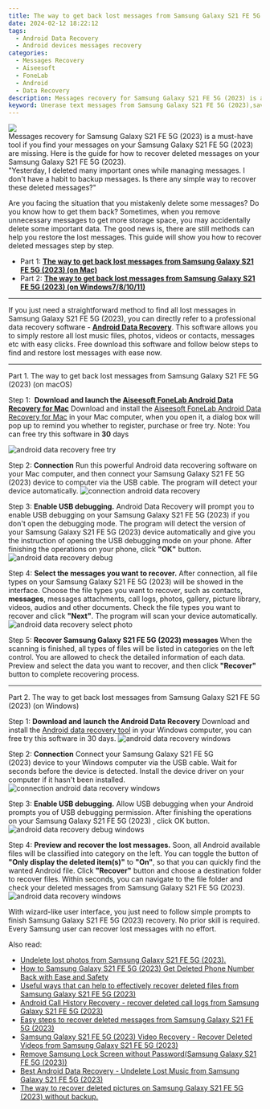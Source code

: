 ```yaml
---
title: The way to get back lost messages from Samsung Galaxy S21 FE 5G (2023)
date: 2024-02-12 18:22:12
tags: 
  - Android Data Recovery
  - Android devices messages recovery
categories: 
  - Messages Recovery
  - Aiseesoft
  - FoneLab
  - Android
  - Data Recovery
description: Messages recovery for Samsung Galaxy S21 FE 5G (2023) is a must-have tool if you find your messages on your Samsung Galaxy S21 FE 5G (2023) are missing. Here is the guide for how to recover deleted messages on your Samsung Galaxy S21 FE 5G (2023).
keyword: Unerase text messages from Samsung Galaxy S21 FE 5G (2023),save lost text messages on Samsung Galaxy S21 FE 5G (2023),undelete text messages from Samsung Galaxy S21 FE 5G (2023),Samsung Galaxy S21 FE 5G (2023) messages recovery,Regain missing text messages on Samsung Galaxy S21 FE 5G (2023),broken Samsung Galaxy S21 FE 5G (2023) text messages recovery solution,get back deleted messages from Samsung Galaxy S21 FE 5G (2023) android,my messages deleted from Samsung Galaxy S21 FE 5G (2023) how to undo messages,does the Samsung Galaxy S21 FE 5G (2023) have a backup for deleted messages,how to refind deleted messages from Samsung Galaxy S21 FE 5G (2023),recover deleted messages 2018 for Samsung Galaxy S21 FE 5G (2023),how do i recover messages on Samsung Galaxy S21 FE 5G (2023)
---
```


<img src="https://img0mobiles.techidaily.com/images/best-assets/devices/samsung/samsung-galaxy-s21-fe-5g-(2023)/1.jpg" class="atpl-imgstyle"  />

<div class="atpl-content atpl-for-fonelab-android recover-messages">

<div class="atpl-post-description-part-1">
Messages recovery for Samsung Galaxy S21 FE 5G (2023) is a must-have tool if you find your messages on your Samsung Galaxy S21 FE 5G (2023) are missing. Here is the guide for how to recover deleted messages on your Samsung Galaxy S21 FE 5G (2023).
</div>




<div class="atpl-post-description-part-2">
<div class="tpl-content-sub-paragraph-question">
  "Yesterday, I deleted many important ones while managing messages. I don't have a habit to backup messages. Is there any simple way to recover these deleted messages?"
</div>
<div class="tpl-content-sub-paragraph-content">
<p>
  Are you facing the situation that you mistakenly delete some messages? Do you know how to get them back? Sometimes, when you remove unnecessary messages to get more storage space, you may accidentally delete some important data. The good news is, there are still methods can help you restore the lost messages. This guide will show you how to recover deleted messages step by step.
</p>
</div>
</div>

<ul>
  <li>Part 1: <strong><a href="#p1">The way to get back lost messages from Samsung Galaxy S21 FE 5G (2023) (on Mac)</a></strong></li>
  <li>Part 2: <strong><a href="#p2">The way to get back lost messages from Samsung Galaxy S21 FE 5G (2023) (on Windows7/8/10/11)</a></strong></li>
</ul>

<hr>
<div class="atpl-post-description-part-3">
<div class="tpl-content-sub-paragraph-normal">
  <p>
    If you just need a straightforward method to find all lost messages in Samsung Galaxy S21 FE 5G (2023), you can directly refer to a professional data recovery software - <a href="https://tools.techidaily.com/aiseesoft-android-data-recovery/" target="_blank" rel="noopener"><strong>Android Data Recovery</strong></a>. This software allows you to simply restore all lost music files, photos, videos or contacts, messages etc with easy clicks. Free download this software and follow below steps to find and restore lost messages with ease now.
  </p>
</div>
</div>


<!-- Part 1 -->
<a id="p1" name="p1" ></a><hr>

<div>
  <span class="atpl-step-part-style">Part 1. The way to get back lost messages from Samsung Galaxy S21 FE 5G (2023) (on macOS)</span>
</div>  

<span class="atpl-stepstyle-a"><span>Step 1: </span></span> <strong>Download and launch the <a href="https://tools.techidaily.com/aiseesoft-android-data-recovery-for-mac/" target="_blank" rel="noopener">Aiseesoft FoneLab Android Data Recovery for Mac</a></strong>
Download and install the <a href="https://tools.techidaily.com/aiseesoft-android-data-recovery-for-mac/" target="_blank" rel="noopener">Aiseesoft FoneLab Android Data Recovery for Mac</a> in your Mac computer, when you open it, a dialog box will pop up to remind you whether to register, purchase or free try.
Note: You can free try this software in <strong>30</strong> days

<img src="https://tools.techidaily.com/images/apps/aiseesoft/android-data-recovery/mac-free-try.png" class="atpl-imgstyle" alt="android data recovery free try" />

<span class="atpl-stepstyle-a"><span>Step 2: </span></span> <strong>Connection</strong>
Run this powerful Android data recovering software on your Mac computer, and then connect your Samsung Galaxy S21 FE 5G (2023) device to computer via the USB cable. The program will detect your device automatically.
<img src="https://tools.techidaily.com/images/apps/aiseesoft/android-data-recovery/mac-connection-interface.jpg" class="atpl-imgstyle" alt="connection android data recovery" />

<span class="atpl-stepstyle-a"><span>Step 3: </span></span> <strong>Enable USB debugging.</strong>
Android Data Recovery will prompt you to enable USB debugging on your Samsung Galaxy S21 FE 5G (2023)  if you don't open the debugging mode. The program will detect the version of your Samsung Galaxy S21 FE 5G (2023) device automatically and give you the instruction of opening the USB debugging mode on your phone. After finishing the operations on your phone, click <strong>"OK"</strong> button.
<img src="https://tools.techidaily.com/images/apps/aiseesoft/android-data-recovery/mac-android-usb-debug.jpg"  class="atpl-imgstyle" alt="android data recovery debug" />

<span class="atpl-stepstyle-a"><span>Step 4: </span></span> <strong>Select the messages you want to recover.</strong>
After connection, all file types on your Samsung Galaxy S21 FE 5G (2023) will be showed in the interface. Choose the file types you want to recover, such as contacts, <strong>messages</strong>, messages attachments, call logs, photos, gallery, picture library, videos, audios and other documents. Check the file types you want to recover and click  <b>"Next"</b>. The program will scan your device automatically.
<img src="https://tools.techidaily.com/images/apps/aiseesoft/android-data-recovery/mac-choose-type-messages.jpg" class="atpl-imgstyle" alt="android data recovery select photo" />

<span class="atpl-stepstyle-a"><span>Step 5: </span></span> <strong>Recover Samsung Galaxy S21 FE 5G (2023) messages</strong>
When the scanning is finished, all types of files will be listed in categories on the left control. You are allowed to check the detailed information of each data. Preview and select the data you want to recover, and then click <b>"Recover"</b> button to complete recovering process.

<a id="p2" name="p2"></a><hr>

<div class="atpl-step-part-style">Part 2. The way to get back lost messages from Samsung Galaxy S21 FE 5G (2023) (on Windows)</div>

<span class="atpl-stepstyle-a"><span>Step 1: </span></span> <strong>Download and launch the Android Data Recovery</strong>
Download and install the <a href="https://tools.techidaily.com/aiseesoft-android-data-recovery-for-win/" target="_blank" rel="noopener">Android data recovery tool</a> in your Windows computer, you can free try this software in 30 days.
<img src="https://tools.techidaily.com/images/apps/aiseesoft/android-data-recovery/win-start-interface.png"  class="atpl-imgstyle" alt="android data recovery windows" />

<span class="atpl-stepstyle-a"><span>Step 2: </span></span> <strong>Connection</strong>
Connect your Samsung Galaxy S21 FE 5G (2023) device to your Windows computer via the USB cable. Wait for seconds before the device is detected. Install the device driver on your computer if it hasn't been installed.
<img src="https://tools.techidaily.com/images/apps/aiseesoft/android-data-recovery/win-connection-interface.png" class="atpl-imgstyle" alt="connection android data recovery windows" />

<span class="atpl-stepstyle-a"><span>Step 3: </span></span> <strong>Enable USB debugging.</strong>
Allow USB debugging when your Android prompts you of USB debugging permission. After finishing the operations on your Samsung Galaxy S21 FE 5G (2023) , click OK button.
<img src="https://tools.techidaily.com/images/apps/aiseesoft/android-data-recovery/win-android-usb-debug.png" class="atpl-imgstyle" alt="android data recovery debug windows" />

<span class="atpl-stepstyle-a"><span>Step 4: </span></span> <strong>Preview and recover the lost messages.</strong>
Soon, all Android available files will be classified into category on the left. You can toggle the button of <b>"Only display the deleted item(s)"</b> to <b>"On"</b>, so that you can quickly find the wanted Android file. Click <b>"Recover"</b> button and choose a destination folder to recover files. Within seconds, you can navigate to the file folder and check your deleted messages from Samsung Galaxy S21 FE 5G (2023).
<img src="https://tools.techidaily.com/images/apps/aiseesoft/android-data-recovery/win-recover-messages.jpg" class="atpl-imgstyle" alt="android data recovery windows" />

<div class="atpl-post-description-part-4">
<div class="tpl-content-sub-paragraph-normal">
  <p>
    With wizard-like user interface, you just need to follow simple prompts to finish Samsung Galaxy S21 FE 5G (2023) recovery. No prior skill is required. Every Samsung user can recover lost messages with no effort.
  </p>
</div>
</div>

<ins class="adsbygoogle"
     style="display:block"
     data-ad-client="ca-pub-7571918770474297"
     data-ad-slot="8358498916"
     data-ad-format="auto"
     data-full-width-responsive="true"></ins>

<span class="atpl-alsoreadstyle">Also read:</span>
<div><ul>
<li><a href="/undelete-lost-photos-from-samsung-galaxy-s21-fe-5g-2023-by-fonelab-android-recover-photos/" target="_blank" rel="noopener"><u>Undelete lost photos from Samsung Galaxy S21 FE 5G (2023).</u></a></li>
<li><a href="/how-to-samsung-galaxy-s21-fe-5g-2023-get-deleted-phone-number-back-with-ease-and-safety-by-fonelab-android-recover-contacts/" target="_blank" rel="noopener"><u>How to Samsung Galaxy S21 FE 5G (2023) Get Deleted Phone Number Back with Ease and Safety</u></a></li>
<li><a href="/useful-ways-that-can-help-to-effectively-recover-deleted-files-from-samsung-galaxy-s21-fe-5g-2023-by-fonelab-android-recover-data/" target="_blank" rel="noopener"><u>Useful ways that can help to effectively recover deleted files from Samsung Galaxy S21 FE 5G (2023)</u></a></li>
<li><a href="/android-call-history-recovery-recover-deleted-call-logs-from-samsung-galaxy-s21-fe-5g-2023-by-fonelab-android-recover-call-logs/" target="_blank" rel="noopener"><u>Android Call History Recovery - recover deleted call logs from Samsung Galaxy S21 FE 5G (2023)</u></a></li>
<li><a href="/easy-steps-to-recover-deleted-messages-from-samsung-galaxy-s21-fe-5g-2023-by-fonelab-android-recover-messages/" target="_blank" rel="noopener"><u>Easy steps to recover deleted messages from Samsung Galaxy S21 FE 5G (2023)</u></a></li>
<li><a href="/samsung-galaxy-s21-fe-5g-2023-video-recovery-recover-deleted-videos-from-samsung-galaxy-s21-fe-5g-2023-by-fonelab-android-recover-video/" target="_blank" rel="noopener"><u>Samsung Galaxy S21 FE 5G (2023) Video Recovery - Recover Deleted Videos from Samsung Galaxy S21 FE 5G (2023)</u></a></li>
<li><a href="/remove-samsung-lock-screen-without-password-samsung-galaxy-s21-fe-5g-2023-by-drfone-android-unlock-android-unlock/" target="_blank" rel="noopener"><u>Remove Samsung Lock Screen without Password(Samsung Galaxy S21 FE 5G (2023))</u></a></li>
<li><a href="/best-android-data-recovery-undelete-lost-music-from-samsung-galaxy-s21-fe-5g-2023-by-fonelab-android-recover-music/" target="_blank" rel="noopener"><u>Best Android Data Recovery - Undelete Lost Music from Samsung Galaxy S21 FE 5G (2023)</u></a></li>
<li><a href="/the-way-to-recover-deleted-pictures-on-samsung-galaxy-s21-fe-5g-2023-without-backup-by-fonelab-android-recover-pictures/" target="_blank" rel="noopener"><u>The way to recover deleted pictures on Samsung Galaxy S21 FE 5G (2023) without backup.</u></a></li>
</ul></div>

</div>
